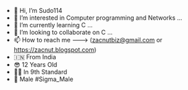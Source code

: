 - 👋 Hi, I’m Sudo114
- 👀 I’m interested in Computer programming and Networks ...
- 🌱 I’m currently learning C ...
- 💞️ I’m looking to collaborate on C ...
- 📫 How to reach me ---> (zacnutbiz@gmail.com or https://zacnut.blogspot.com)
- 🇮🇳 From India
- 😎 12 Years Old 
- 👨‍🎓 In 9th Standard 
- 👦 Male 
                   #Sigma_Male
